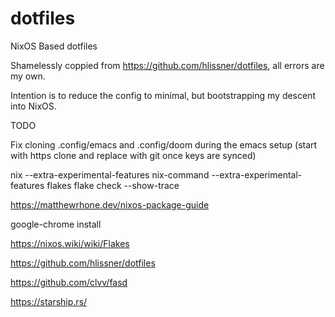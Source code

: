 # dotfiles
NixOS Based dotfiles

Shamelessly coppied from https://github.com/hlissner/dotfiles, all errors are my own.

Intention is to reduce the config to minimal, but bootstrapping my descent into NixOS.

TODO

Fix cloning .config/emacs and .config/doom during the emacs setup (start with https clone and replace with git once keys are synced)

nix --extra-experimental-features nix-command --extra-experimental-features flakes flake check --show-trace

https://matthewrhone.dev/nixos-package-guide

google-chrome install

https://nixos.wiki/wiki/Flakes

https://github.com/hlissner/dotfiles

https://github.com/clvv/fasd

https://starship.rs/
